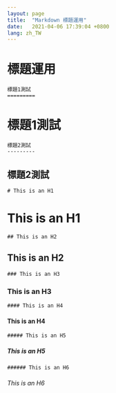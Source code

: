 ```yaml
---
layout: page
title:  "Markdown 標題運用"
date:   2021-04-06 17:39:04 +0800
lang: zh_TW
---
```


# 標題運用

    標題1測試
    =========

標題1測試
=========

    標題2測試
    ---------

標題2測試
---------

    # This is an H1

# This is an H1

    ## This is an H2

## This is an H2

    ### This is an H3

### This is an H3

    #### This is an H4

#### This is an H4

    ##### This is an H5

##### This is an H5

    ###### This is an H6

###### This is an H6